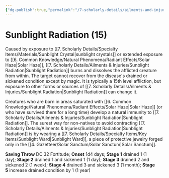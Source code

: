 ```yaml
---
{"dg-publish":true,"permalink":"/7-scholarly-details/ailments-and-injuries/sunblight-radiation/","noteIcon":""}
---
```


# Sunblight Radiation (15)

Caused by exposure to [[7. Scholarly Details/Specialty Items/Materials/Sunblight Crystal\|sunblight crystals]] or extended exposure to [[6. Common Knowledge/Natural Phenomena/Radiant Effects/Solar Haze\|Solar Haze]], [[7. Scholarly Details/Ailments & Injuries/Sunblight Radiation\|Sunblight Radiation]] burns and dissolves the afflicted creature from within. The target cannot recover from the disease's drained or sickened condition except by magic. It is typically a 15th level affliction, but exposure to other forms or sources of [[7. Scholarly Details/Ailments & Injuries/Sunblight Radiation\|Sunblight Radiation]] can change it. 

Creatures who are born in areas saturated with [[6. Common Knowledge/Natural Phenomena/Radiant Effects/Solar Haze\|Solar Haze]] (or who have survived there for a long time) develop a natural immunity to [[7. Scholarly Details/Ailments & Injuries/Sunblight Radiation\|Sunblight Radiation]]. The surest way for non-natives to avoid contracting [[7. Scholarly Details/Ailments & Injuries/Sunblight Radiation\|Sunblight Radiation]] is by wearing a [[7. Scholarly Details/Specialty Items/Key Items/Sunblight Ward\|Sunblight Ward]], a piece of protective jewelry forged only in the [[4. Gazetteer/Solar Sanctum/Solar Sanctum\|Solar Sanctum]]. 

**Saving Throw** DC 32 Fortitude; **Onset** 1d4 days; **Stage 1** drained 1 (1 day); **Stage 2** drained 1 and sickened 1 (1 day); **Stage 3** drained 2 and sickened 2 (1 week); **Stage 4** drained 3 and sickened 3 (1 month); **Stage 5** increase drained condition by 1 (1 year)